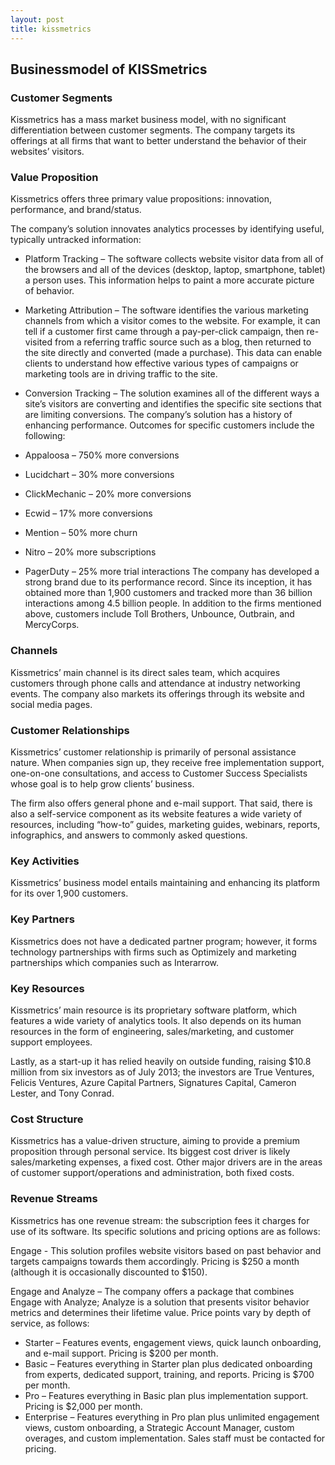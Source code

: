 ```yaml
---
layout: post
title: kissmetrics
---
```


Businessmodel of KISSmetrics
-----------------------------

### Customer Segments

Kissmetrics has a mass market business model, with no significant differentiation between customer segments. The company targets its offerings at all firms that want to better understand the behavior of their websites’ visitors.

### Value Proposition

Kissmetrics offers three primary value propositions: innovation, performance, and brand/status.

The company’s solution innovates analytics processes by identifying useful, typically untracked information:

 * Platform Tracking – The software collects website visitor data from all of the browsers and all of the devices (desktop, laptop, smartphone, tablet) a person uses. This information helps to paint a more accurate picture of behavior.
* Marketing Attribution – The software identifies the various marketing channels from which a visitor comes to the website. For example, it can tell if a customer first came through a pay-per-click campaign, then re-visited from a referring traffic source such as a blog, then returned to the site directly and converted (made a purchase). This data can enable clients to understand how effective various types of campaigns or marketing tools are in driving traffic to the site.
* Conversion Tracking – The solution examines all of the different ways a site’s visitors are converting and identifies the specific site sections that are limiting conversions.
 The company’s solution has a history of enhancing performance. Outcomes for specific customers include the following:

 * Appaloosa – 750% more conversions
* Lucidchart – 30% more conversions
* ClickMechanic – 20% more conversions
* Ecwid – 17% more conversions
* Mention – 50% more churn
* Nitro – 20% more subscriptions
* PagerDuty – 25% more trial interactions
 The company has developed a strong brand due to its performance record. Since its inception, it has obtained more than 1,900 customers and tracked more than 36 billion interactions among 4.5 billion people. In addition to the firms mentioned above, customers include Toll Brothers, Unbounce, Outbrain, and MercyCorps.

### Channels

Kissmetrics’ main channel is its direct sales team, which acquires customers through phone calls and attendance at industry networking events. The company also markets its offerings through its website and social media pages.

### Customer Relationships

Kissmetrics’ customer relationship is primarily of personal assistance nature. When companies sign up, they receive free implementation support, one-on-one consultations, and access to Customer Success Specialists whose goal is to help grow clients’ business.

The firm also offers general phone and e-mail support. That said, there is also a self-service component as its website features a wide variety of resources, including “how-to” guides, marketing guides, webinars, reports, infographics, and answers to commonly asked questions.

### Key Activities

Kissmetrics’ business model entails maintaining and enhancing its platform for its over 1,900 customers.

### Key Partners

Kissmetrics does not have a dedicated partner program; however, it forms technology partnerships with firms such as Optimizely and marketing partnerships which companies such as Interarrow.

### Key Resources

Kissmetrics’ main resource is its proprietary software platform, which features a wide variety of analytics tools. It also depends on its human resources in the form of engineering, sales/marketing, and customer support employees.

Lastly, as a start-up it has relied heavily on outside funding, raising $10.8 million from six investors as of July 2013; the investors are True Ventures, Felicis Ventures, Azure Capital Partners, Signatures Capital, Cameron Lester, and Tony Conrad.

### Cost Structure

Kissmetrics has a value-driven structure, aiming to provide a premium proposition through personal service. Its biggest cost driver is likely sales/marketing expenses, a fixed cost. Other major drivers are in the areas of customer support/operations and administration, both fixed costs.

### Revenue Streams

Kissmetrics has one revenue stream: the subscription fees it charges for use of its software. Its specific solutions and pricing options are as follows:

Engage - This solution profiles website visitors based on past behavior and targets campaigns towards them accordingly. Pricing is $250 a month (although it is occasionally discounted to $150).

Engage and Analyze – The company offers a package that combines Engage with Analyze; Analyze is a solution that presents visitor behavior metrics and determines their lifetime value. Price points vary by depth of service, as follows:

 * Starter – Features events, engagement views, quick launch onboarding, and e-mail support. Pricing is $200 per month.
* Basic – Features everything in Starter plan plus dedicated onboarding from experts, dedicated support, training, and reports. Pricing is $700 per month.
* Pro – Features everything in Basic plan plus implementation support. Pricing is $2,000 per month.
* Enterprise – Features everything in Pro plan plus unlimited engagement views, custom onboarding, a Strategic Account Manager, custom overages, and custom implementation. Sales staff must be contacted for pricing.
